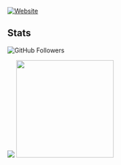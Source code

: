 [![Website](https://img.shields.io/website?label=k7a.io&style=for-the-badge&url=https%3A%2F%2Fk7a.io)](https:/k7a.io)

## Stats
![GitHub Followers](https://img.shields.io/github/followers/kamil-duda?style=for-the-badge)

<picture>
  <source
    srcset="https://github-readme-stats.vercel.app/api?username=kamil-duda&show_icons=true&include_all_commits=true&theme=nightowl&rank_icon=percentile&show=prs_merged,prs_merged_percentage"
    media="(prefers-color-scheme: dark)"
  />
  <source
    srcset="https://github-readme-stats.vercel.app/api?username=kamil-duda&show_icons=true&include_all_commits=true&rank_icon=percentile&show=prs_merged,prs_merged_percentage"
    media="(prefers-color-scheme: light), (prefers-color-scheme: no-preference)"
  />
  <img src="https://github-readme-stats.vercel.app/api?username=kamil-duda&show_icons=true&include_all_commits=true&rank_icon=percentile&show=prs_merged,prs_merged_percentage" />
</picture>


<picture>
  <source
    srcset="https://github-readme-stats.vercel.app/api/top-langs/?username=kamil-duda&langs_count=8&layout=compact&theme=nightowl"
    media="(prefers-color-scheme: dark)"
  />
  <source
    srcset="https://github-readme-stats.vercel.app/api/top-langs/?username=kamil-duda&langs_count=8&layout=compact"
    media="(prefers-color-scheme: light), (prefers-color-scheme: no-preference)"
  />
  <img height="220" src="https://github-readme-stats.vercel.app/api/top-langs/?username=kamil-duda&langs_count=8&layout=compact" />
</picture>

<!--# 
## Repos
[![Readme Card](https://github-readme-stats.vercel.app/api/pin/?username=anuraghazra&repo=github-readme-stats&show_owner=true)](https://github.com/anuraghazra/github-readme-stats)
-->

